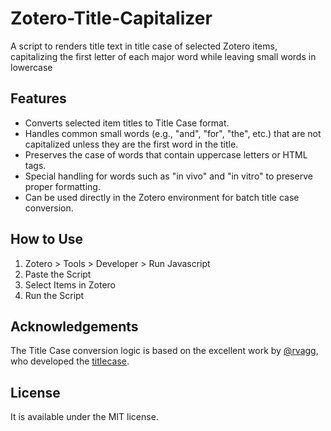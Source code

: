 # Zotero-Title-Capitalizer
A script to renders title text in title case of selected Zotero items, capitalizing the first letter of each major word while leaving small words in lowercase

## Features

- Converts selected item titles to Title Case format.
- Handles common small words (e.g., "and", "for", "the", etc.) that are not capitalized unless they are the first word in the title.
- Preserves the case of words that contain uppercase letters or HTML tags.
- Special handling for words such as "in vivo" and "in vitro" to preserve proper formatting.
- Can be used directly in the Zotero environment for batch title case conversion.

## How to Use

1. Zotero > Tools > Developer > Run Javascript
2. Paste the Script
3. Select Items in Zotero
4. Run the Script

## Acknowledgements
The Title Case conversion logic is based on the excellent work by [@rvagg](https://github.com/rvagg), who developed the [titlecase](https://github.com/rvagg/titlecase).

## License
It is available under the MIT license.
